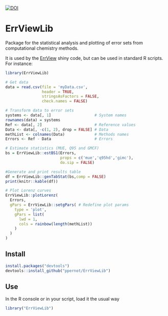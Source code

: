 [![DOI](https://zenodo.org/badge/235801923.svg)](https://zenodo.org/badge/latestdoi/235801923)

# ErrViewLib

Package for the statistical analysis and plotting of error sets from
computational chemistry methods.

It is used by the [ErrView](https://github.com/ppernot/ErrView) 
shiny code, but can be used in standard R scripts. For instance:

```r
library(ErrViewLib)

# Get data
data = read.csv(file = 'myData.csv',
                header = TRUE,
                stringsAsFactors = FALSE,
                check.names = FALSE)

# Transform data to error sets
systems <- data[, 1]                   # System names
rownames(data) = systems
Ref <- data[, 2]                       # Reference values
Data <- data[, -c(1, 2), drop = FALSE] # Data
methList <- colnames(Data)             # Methods names
Errors <- Ref - Data                   # Errors

# Estimate statistics (MUE, Q95 and GMCF)
bs = ErrViewLib::estBS1(Errors,
                        props = c('mue','q95hd','gimc'),
                        do.sip = FALSE)

#Generate and print results table
df = ErrViewLib::genTabStat(bs,comp = FALSE)
print(knitr::kable(df))

# Plot Lorenz curves
ErrViewLib::plotLorenz(
  Errors,
  gPars = ErrViewLib::setgPars( # Redefine plot params
    type = 'plot',
    gPars = list(
      lwd = 1,
      cols = rainbow(length(methList))
    )
  )
)
```

## Install

```r
install.packages("devtools")
devtools::install_github("ppernot/ErrViewLib")
```

## Use

In the R console or in your script, load it the usual way

```r
library("ErrViewLib")
```

